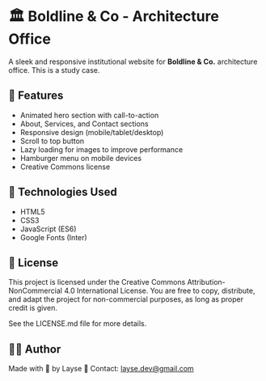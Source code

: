 # 🏛️ Boldline & Co - Architecture Office

A sleek and responsive institutional website for **Boldline & Co.** architecture office. This is a study case. 

## 🌟 Features

- Animated hero section with call-to-action
- About, Services, and Contact sections
- Responsive design (mobile/tablet/desktop)
- Scroll to top button
- Lazy loading for images to improve performance
- Hamburger menu on mobile devices
- Creative Commons license

## 🚀 Technologies Used

- HTML5
- CSS3
- JavaScript (ES6)
- Google Fonts (Inter)

## 🪪 License

This project is licensed under the Creative Commons Attribution-NonCommercial 4.0 International License.
You are free to copy, distribute, and adapt the project for non-commercial purposes, as long as proper credit is given.

See the LICENSE.md file for more details.

## 🙋‍♀️ Author

Made with 🩷 by Layse
📧 Contact: layse.dev@gmail.com

